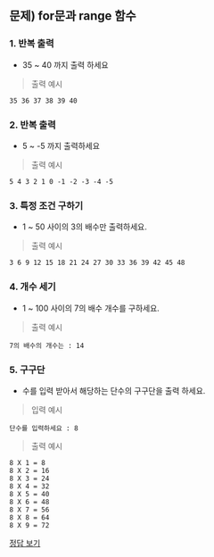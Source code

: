 ## 문제) for문과 range 함수

### 1. 반복 출력
* 35 ~ 40 까지 출력 하세요

> 출력 예시

```
35 36 37 38 39 40 
```


### 2. 반복 출력
* 5 ~ -5 까지 출력하세요

> 출력 예시

```
5 4 3 2 1 0 -1 -2 -3 -4 -5
```

### 3. 특정 조건 구하기
* 1 ~ 50 사이의 3의 배수만 출력하세요.

> 출력 예시

```
3 6 9 12 15 18 21 24 27 30 33 36 39 42 45 48 
```


### 4. 개수 세기
* 1 ~ 100 사이의 7의 배수 개수를 구하세요.

> 출력 예시

```
7의 배수의 개수는 : 14
```

### 5. 구구단
* 수를 입력 받아서 해당하는 단수의 구구단을 출력 하세요.

> 입력 예시

``` 
단수를 입력하세요 : 8
```
> 출력 예시

```
8 X 1 = 8
8 X 2 = 16
8 X 3 = 24
8 X 4 = 32
8 X 5 = 40
8 X 6 = 48
8 X 7 = 56
8 X 8 = 64
8 X 9 = 72
```

[정답 보기](quiz02.py)

